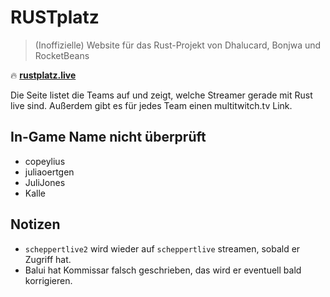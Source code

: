 # RUSTplatz
> (Inoffizielle) Website für das Rust-Projekt von Dhalucard, Bonjwa und RocketBeans

:fire: [**rustplatz.live**](https://rustplatz.live)

Die Seite listet die Teams auf und zeigt, welche Streamer gerade mit Rust live sind.
Außerdem gibt es für jedes Team einen multitwitch.tv Link.

## In-Game Name nicht überprüft
- copeylius
- juliaoertgen
- JuliJones
- Kalle

## Notizen

- `scheppertlive2` wird wieder auf `scheppertlive` streamen, sobald er Zugriff hat.
- Balui hat Kommissar falsch geschrieben, das wird er eventuell bald korrigieren.
